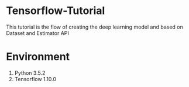 # Tensorflow-Tutorial
This tutorial is the flow of creating the deep learning model and based on Dataset and Estimator API

# Environment
1. Python 3.5.2  
2. Tensorflow 1.10.0
